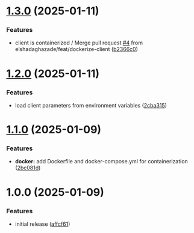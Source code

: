 # [1.3.0](https://github.com/elshadaghazade/tunnelforge/compare/v1.2.0...v1.3.0) (2025-01-11)


### Features

* client is containerized / Merge pull request [#4](https://github.com/elshadaghazade/tunnelforge/issues/4) from elshadaghazade/feat/dockerize-client ([b2366c0](https://github.com/elshadaghazade/tunnelforge/commit/b2366c0e71a6873b1751c3372d0464e845859adf))

# [1.2.0](https://github.com/elshadaghazade/tunnelforge/compare/v1.1.0...v1.2.0) (2025-01-11)


### Features

* load client parameters from environment variables ([2cba315](https://github.com/elshadaghazade/tunnelforge/commit/2cba3150815faa61165f59568b5f1745aa3f5ffd))

# [1.1.0](https://github.com/elshadaghazade/tunnelforge/compare/v1.0.0...v1.1.0) (2025-01-09)


### Features

* **docker:** add Dockerfile and docker-compose.yml for containerization ([2bc081d](https://github.com/elshadaghazade/tunnelforge/commit/2bc081db3f77324dead290399592538a06bd26df))

# 1.0.0 (2025-01-09)


### Features

* initial release ([affcf61](https://github.com/elshadaghazade/tunnelforge/commit/affcf61734f2fcb592b8879ba0c49b35edad9194))
